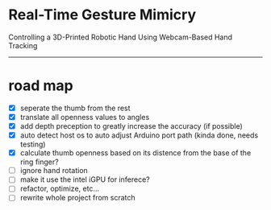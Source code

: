 # Real-Time Gesture Mimicry
 Controlling a 3D-Printed Robotic Hand Using Webcam-Based Hand Tracking

---

# road map
- [x] seperate the thumb from the rest
- [x] translate all openness values to angles
- [x] add depth preception to greatly increase the accuracy (if possible)
- [x] auto detect host os to auto adjust Arduino port path (kinda done, needs testing)
- [x] calculate thumb openness based on its distence from the base of the ring finger?
- [ ] ignore hand rotation
- [ ] make it use the intel iGPU for inferece?
- [ ] refactor, optimize, etc...
- [ ] rewrite whole project from scratch
